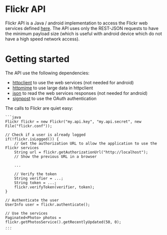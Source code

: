 Flickr API
==========

Flickr API is a Java / android implementation to access the Flickr web services defined [here](http://www.flickr.com/services/api/). The API uses only the REST-JSON requests to have the minimum payload size (which is useful with android device which do not have a high speed network access).

Getting started
===============
The API use the following dependencies:

 - [httpclient](http://hc.apache.org/downloads.cgi) to use the web services (not needed for android)
 - [httpmime](http://hc.apache.org/downloads.cgi) to use large data in httpclient
 - [json](http://mvnrepository.com/artifact/org.json/json/20090211) to read the web services responses (not needed for android)
 - [signpost](https://code.google.com/p/oauth-signpost/) to use the OAuth authentication
 
The calls to Flickr are quiet easy:

    ```java
    Flickr flickr = new Flickr("my.api.key", "my.api.secret", new File("flickr.conf"));
    
    // Check if a user is already logged
    if(!flickr.isLogged()) {
        // Get the authorization URL to allow the application to use the Flickr services
        String url = flickr.getAuthorizationUrl("http://localhost");
        // Show the previous URL in a browser
        
        ...
        
        // Verify the token 
        String verifier = ...;
        String token = ...;
        flickr.verifyToken(verifier, token);
    }
            
    // Authenticate the user
    UserInfo user = flickr.authenticate();
    
    // Use the services
    Paginated<Photo> photos = flickr.getPhotosService().getRecentlyUpdated(50, 0);
    ...
    ```

